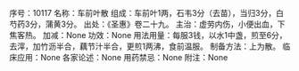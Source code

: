 序号：10117
名称：车前叶散
组成：车前叶1两，石韦3分（去苗），当归3分，白芍药3分，蒲黄3分。
出处：《圣惠》卷二十九。
主治：虚劳内伤，小便出血，下焦客热。
加减：None
功效：None
用法用量：每服3钱，以水1中盏，煎至6分，去滓，加竹沥半合，藕节汁半合，更煎1两沸，食前温服。
制备方法：上为散。
临床应用：None
各家论述：None
用药禁忌：None
附注：None
